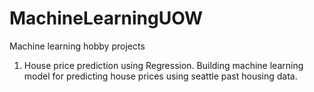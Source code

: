 # MachineLearningUOW
Machine learning hobby projects 
1. House price prediction using Regression.
Building machine learning model for predicting house prices using seattle past housing data.
